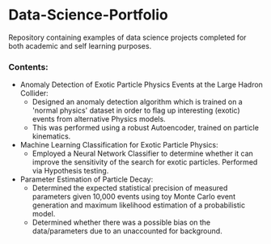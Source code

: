 # Data-Science-Portfolio

Repository containing examples of data science projects completed for both academic and self learning purposes.

### Contents:

* Anomaly Detection of Exotic Particle Physics Events at the Large Hadron Collider:
  * Designed an anomaly detection algorithm which is trained on a 'normal physics' dataset in order to flag up interesting (exotic) events from alternative Physics models.
  * This was performed using a robust Autoencoder, trained on particle kinematics.
* Machine Learning Classification for Exotic Particle Physics:
  * Employed a Neural Network Classifier to determine whether it can improve the sensitivity of the search for exotic particles.
    Performed via Hypothesis testing.
* Parameter Estimation of Particle Decay:
  *  Determined the expected statistical precision of measured parameters given 10,000 events using toy Monte Carlo event generation and maximum likelihood estimation of a probabilistic model.
  *  Determined whether there was a possible bias on the data/parameters due to an unaccounted for background.

